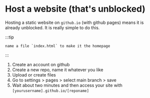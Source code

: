 # Host a website (that's unblocked)

Hosting a static website on `github.io` (with github pages) means it is already unblocked. It is really simple to do this.

:::tip

    name a file `index.html` to make it the homepage
:::

1. Create an account on github
2. Create a new repo, name it whatever you like
3. Upload or create files
4. Go to settings > pages > select main branch > save
5. Wait about two minutes and then access your site with `[yourusername].github.io/[reponame]`